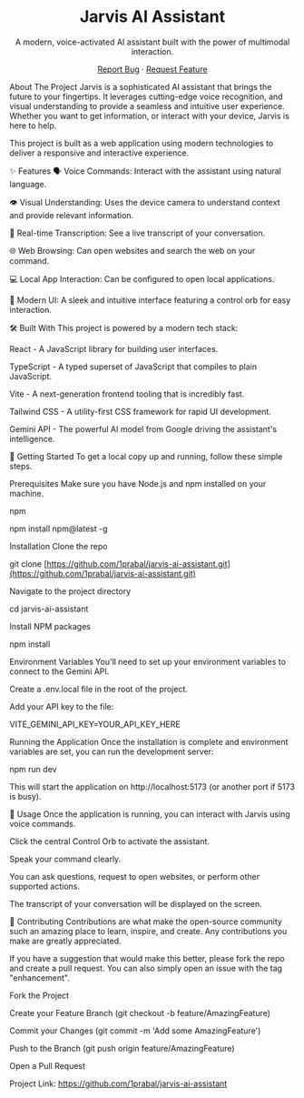 <div align="center">
<h1>Jarvis AI Assistant</h1>
<p>
A modern, voice-activated AI assistant built with the power of multimodal interaction.
</p>
<p>
<a href="https://www.google.com/search?q=https://github.com/1prabal/jarvis-ai-assistant/issues">Report Bug</a>
·
<a href="https://www.google.com/search?q=https://github.com/1prabal/jarvis-ai-assistant/issues">Request Feature</a>
</p>
</div>

About The Project
Jarvis is a sophisticated AI assistant that brings the future to your fingertips. It leverages cutting-edge voice recognition, and visual understanding to provide a seamless and intuitive user experience. Whether you want to get information, or interact with your device, Jarvis is here to help.

This project is built as a web application using modern technologies to deliver a responsive and interactive experience.

✨ Features
🗣️ Voice Commands: Interact with the assistant using natural language.

👁️ Visual Understanding: Uses the device camera to understand context and provide relevant information.

💬 Real-time Transcription: See a live transcript of your conversation.

🌐 Web Browsing: Can open websites and search the web on your command.

💻 Local App Interaction: Can be configured to open local applications.

🚀 Modern UI: A sleek and intuitive interface featuring a control orb for easy interaction.

🛠️ Built With
This project is powered by a modern tech stack:

React - A JavaScript library for building user interfaces.

TypeScript - A typed superset of JavaScript that compiles to plain JavaScript.

Vite - A next-generation frontend tooling that is incredibly fast.

Tailwind CSS - A utility-first CSS framework for rapid UI development.

Gemini API - The powerful AI model from Google driving the assistant's intelligence.

🚀 Getting Started
To get a local copy up and running, follow these simple steps.

Prerequisites
Make sure you have Node.js and npm installed on your machine.

npm

npm install npm@latest -g

Installation
Clone the repo

git clone [https://github.com/1prabal/jarvis-ai-assistant.git](https://github.com/1prabal/jarvis-ai-assistant.git)

Navigate to the project directory

cd jarvis-ai-assistant

Install NPM packages

npm install

Environment Variables
You'll need to set up your environment variables to connect to the Gemini API.

Create a .env.local file in the root of the project.

Add your API key to the file:

VITE_GEMINI_API_KEY=YOUR_API_KEY_HERE

Running the Application
Once the installation is complete and environment variables are set, you can run the development server:

npm run dev

This will start the application on http://localhost:5173 (or another port if 5173 is busy).

📖 Usage
Once the application is running, you can interact with Jarvis using voice commands.

Click the central Control Orb to activate the assistant.

Speak your command clearly.

You can ask questions, request to open websites, or perform other supported actions.

The transcript of your conversation will be displayed on the screen.

🤝 Contributing
Contributions are what make the open-source community such an amazing place to learn, inspire, and create. Any contributions you make are greatly appreciated.

If you have a suggestion that would make this better, please fork the repo and create a pull request. You can also simply open an issue with the tag "enhancement".

Fork the Project

Create your Feature Branch (git checkout -b feature/AmazingFeature)

Commit your Changes (git commit -m 'Add some AmazingFeature')

Push to the Branch (git push origin feature/AmazingFeature)

Open a Pull Request

Project Link: https://github.com/1prabal/jarvis-ai-assistant
